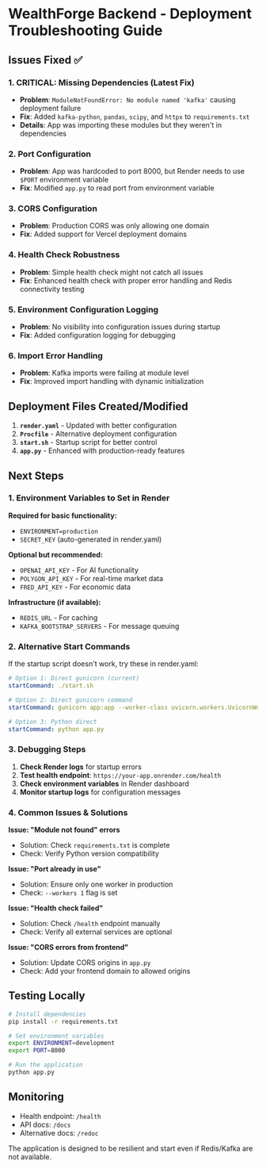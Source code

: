 # WealthForge Backend - Deployment Troubleshooting Guide

## Issues Fixed ✅

### 1. **CRITICAL**: Missing Dependencies (Latest Fix)
- **Problem**: `ModuleNotFoundError: No module named 'kafka'` causing deployment failure
- **Fix**: Added `kafka-python`, `pandas`, `scipy`, and `httpx` to `requirements.txt`
- **Details**: App was importing these modules but they weren't in dependencies

### 2. Port Configuration
- **Problem**: App was hardcoded to port 8000, but Render needs to use `$PORT` environment variable
- **Fix**: Modified `app.py` to read port from environment variable

### 3. CORS Configuration
- **Problem**: Production CORS was only allowing one domain
- **Fix**: Added support for Vercel deployment domains

### 4. Health Check Robustness
- **Problem**: Simple health check might not catch all issues
- **Fix**: Enhanced health check with proper error handling and Redis connectivity testing

### 5. Environment Configuration Logging
- **Problem**: No visibility into configuration issues during startup
- **Fix**: Added configuration logging for debugging

### 6. Import Error Handling
- **Problem**: Kafka imports were failing at module level
- **Fix**: Improved import handling with dynamic initialization

## Deployment Files Created/Modified

1. **`render.yaml`** - Updated with better configuration
2. **`Procfile`** - Alternative deployment configuration
3. **`start.sh`** - Startup script for better control
4. **`app.py`** - Enhanced with production-ready features

## Next Steps

### 1. Environment Variables to Set in Render

**Required for basic functionality:**
- `ENVIRONMENT=production`
- `SECRET_KEY` (auto-generated in render.yaml)

**Optional but recommended:**
- `OPENAI_API_KEY` - For AI functionality
- `POLYGON_API_KEY` - For real-time market data
- `FRED_API_KEY` - For economic data

**Infrastructure (if available):**
- `REDIS_URL` - For caching
- `KAFKA_BOOTSTRAP_SERVERS` - For message queuing

### 2. Alternative Start Commands

If the startup script doesn't work, try these in render.yaml:

```yaml
# Option 1: Direct gunicorn (current)
startCommand: ./start.sh

# Option 2: Direct gunicorn command
startCommand: gunicorn app:app --worker-class uvicorn.workers.UvicornWorker --bind 0.0.0.0:$PORT --workers 1 --timeout 120

# Option 3: Python direct
startCommand: python app.py
```

### 3. Debugging Steps

1. **Check Render logs** for startup errors
2. **Test health endpoint**: `https://your-app.onrender.com/health`
3. **Check environment variables** in Render dashboard
4. **Monitor startup logs** for configuration messages

### 4. Common Issues & Solutions

**Issue: "Module not found" errors**
- Solution: Check `requirements.txt` is complete
- Check: Verify Python version compatibility

**Issue: "Port already in use"**
- Solution: Ensure only one worker in production
- Check: `--workers 1` flag is set

**Issue: "Health check failed"**
- Solution: Check `/health` endpoint manually
- Check: Verify all external services are optional

**Issue: "CORS errors from frontend"**
- Solution: Update CORS origins in `app.py`
- Check: Add your frontend domain to allowed origins

## Testing Locally

```bash
# Install dependencies
pip install -r requirements.txt

# Set environment variables
export ENVIRONMENT=development
export PORT=8000

# Run the application
python app.py
```

## Monitoring

- Health endpoint: `/health`
- API docs: `/docs`
- Alternative docs: `/redoc`

The application is designed to be resilient and start even if Redis/Kafka are not available.